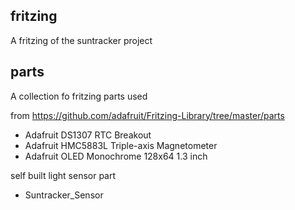 ## fritzing

A fritzing of the suntracker project

## parts
A collection fo fritzing parts used

from https://github.com/adafruit/Fritzing-Library/tree/master/parts
* Adafruit DS1307 RTC Breakout
* Adafruit HMC5883L Triple-axis Magnetometer
* Adafruit OLED Monochrome 128x64 1.3 inch

self built light sensor part
* Suntracker_Sensor
